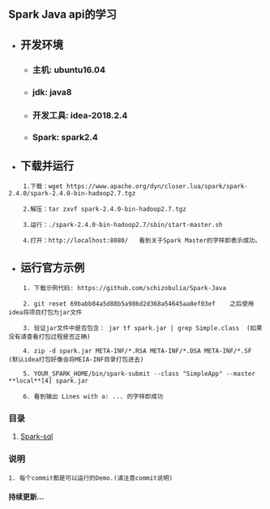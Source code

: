 ## Spark Java api的学习

- ## 开发环境
    - ### 主机: ubuntu16.04
    - ### jdk: java8
    - ### 开发工具: idea-2018.2.4
    - ### Spark: spark2.4


- ## 下载并运行
```
    1.下载：wget https://www.apache.org/dyn/closer.lua/spark/spark-2.4.0/spark-2.4.0-bin-hadoop2.7.tgz

    2.解压：tar zxvf spark-2.4.0-bin-hadoop2.7.tgz

    3.运行：./spark-2.4.0-bin-hadoop2.7/sbin/start-master.sh

    4.打开：http://localhost:8080/   看到关于Spark Master的字样即表示成功。
```

- ## 运行官方示例
``` 
    1. 下载示例代码: https://github.com/schizobulia/Spark-Java
    
    2. git reset 69babb84a5d88b5a986d2d368a54645aa8ef03ef    之后使用idea将项目打包为jar文件

    3. 验证jar文件中是否包含： jar tf spark.jar | grep Simple.class  (如果没有请查看打包过程是否正确)

    4. zip -d spark.jar META-INF/*.RSA META-INF/*.DSA META-INF/*.SF  (默认idea打包好像会将MEIA-INF目录打包进去)

    5. YOUR_SPARK_HOME/bin/spark-submit --class "SimpleApp" --master **local**[4] spark.jar

    6. 看到输出 Lines with a: ... 的字样即成功
```

### 目录
 1. [Spark-sql](https://github.com/schizobulia/Spark-Java/tree/c40a605f9aff1e0daf501506b0ee07890cb32c74)


### 说明
    1. 每个commit都是可以运行的Demo.(请注意commit说明)

#### 持续更新...
    

